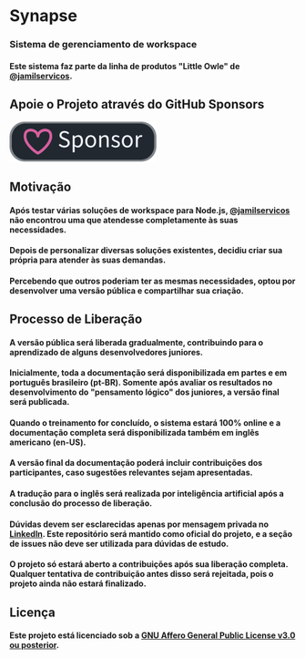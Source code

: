 # Synapse
### Sistema de gerenciamento de workspace
#### Este sistema faz parte da linha de produtos "Little Owle" de [@jamilservicos](https://github.com/jamilservicos).

## Apoie o Projeto através do GitHub Sponsors
[![Github Sponsor](assets%2Fsponsor.png)](https://github.com/sponsors/LittleOwle)

## Motivação
#### Após testar várias soluções de workspace para Node.js, [@jamilservicos](https://github.com/jamilservicos) não encontrou uma que atendesse completamente às suas necessidades.
#### Depois de personalizar diversas soluções existentes, decidiu criar sua própria para atender às suas demandas.
#### Percebendo que outros poderiam ter as mesmas necessidades, optou por desenvolver uma versão pública e compartilhar sua criação.

## Processo de Liberação
#### A versão pública será liberada gradualmente, contribuindo para o aprendizado de alguns desenvolvedores juniores.
#### Inicialmente, toda a documentação será disponibilizada em partes e em português brasileiro (pt-BR). Somente após avaliar os resultados no desenvolvimento do "pensamento lógico" dos juniores, a versão final será publicada.
#### Quando o treinamento for concluído, o sistema estará 100% online e a documentação completa será disponibilizada também em inglês americano (en-US).
#### A versão final da documentação poderá incluir contribuições dos participantes, caso sugestões relevantes sejam apresentadas.
#### A tradução para o inglês será realizada por inteligência artificial após a conclusão do processo de liberação.
#### Dúvidas devem ser esclarecidas apenas por mensagem privada no [LinkedIn](https://www.linkedin.com/in/jamilservicos/). Este repositório será mantido como oficial do projeto, e a seção de issues **não deve ser utilizada para dúvidas de estudo**.
#### O projeto só estará aberto a contribuições após sua liberação completa. Qualquer tentativa de contribuição antes disso será rejeitada, pois o projeto ainda não estará finalizado.

## Licença
#### Este projeto está licenciado sob a [GNU Affero General Public License v3.0 ou posterior](..%2F..%2FLICENSE).  
